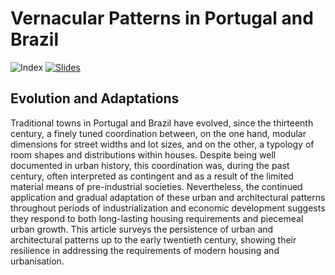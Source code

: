 # Vernacular Patterns in Portugal and Brazil #

![Index](https://github.com/dmcpatrimonio/adaptive-construction/workflows/Index/badge.svg)
[![Slides](https://github.com/dmcpatrimonio/adaptive-construction/workflows/Slides/badge.svg)](slides/)

## Evolution and Adaptations ##

Traditional towns in Portugal and Brazil have evolved, since the
thirteenth century, a finely tuned coordination between, on the one
hand, modular dimensions for street widths and lot sizes, and on the
other, a typology of room shapes and distributions within houses.
Despite being well documented in urban history, this coordination was,
during the past century, often interpreted as contingent and as a
result of the limited material means of pre-industrial societies.
Nevertheless, the continued application and gradual adaptation of
these urban and architectural patterns throughout periods of
industrialization and economic development suggests they respond to
both long-lasting housing requirements and piecemeal urban growth.
This article surveys the persistence of urban and architectural
patterns up to the early twentieth century, showing their resilience in
addressing the requirements of modern housing and urbanisation.
